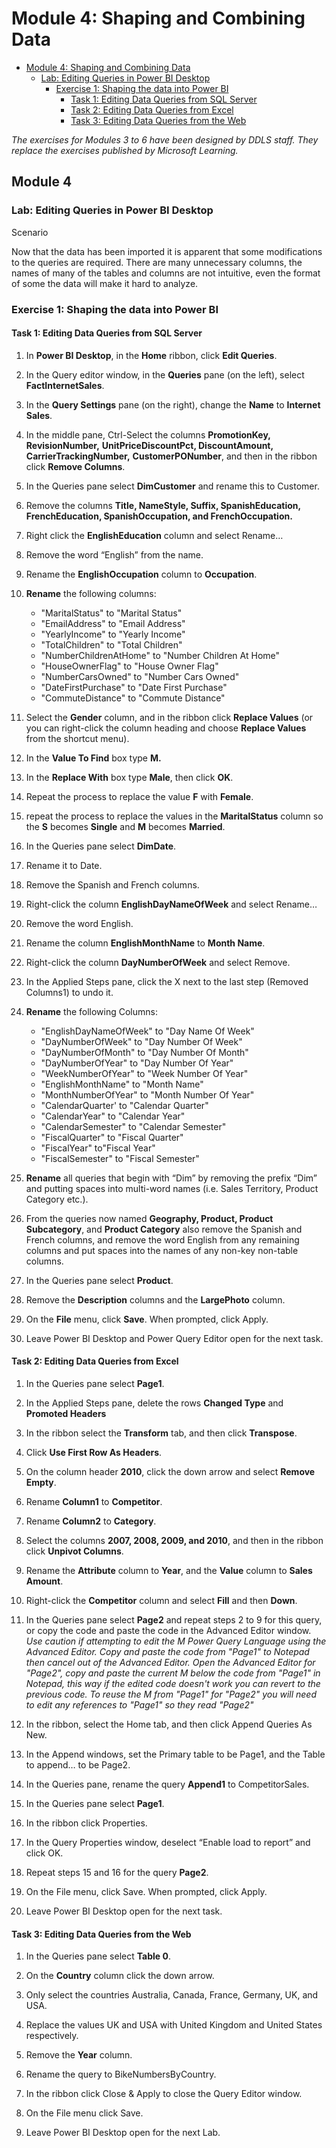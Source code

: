 # Module 4: Shaping and Combining Data

- [Module 4: Shaping and Combining Data](#Module-4-Shaping-and-Combining-Data)
    - [Lab: Editing Queries in Power BI Desktop](#Lab-Editing-Queries-in-Power-BI-Desktop)
        - [Exercise 1: Shaping the data into Power BI](#Exercise-1-Shaping-the-data-into-Power-BI)
            - [Task 1: Editing Data Queries from SQL Server](#Task-1-Editing-Data-Queries-from-SQL-Server)
            - [Task 2: Editing Data Queries from Excel](#Task-2-Editing-Data-Queries-from-Excel)
            - [Task 3: Editing Data Queries from the Web](#Task-3-Editing-Data-Queries-from-the-Web)

*The exercises for Modules 3 to 6 have been designed by DDLS staff.*
*They replace the exercises published by Microsoft Learning.*

## Module 4

### Lab: Editing Queries in Power BI Desktop

Scenario

Now that the data has been imported it is apparent that some
modifications to the queries are required. There are many unnecessary
columns, the names of many of the tables and columns are not intuitive,
even the format of some the data will make it hard to analyze.

### Exercise 1: Shaping the data into Power BI

#### Task 1: Editing Data Queries from SQL Server

1.  In **Power BI Desktop**, in the **Home** ribbon, click **Edit Queries**.

2.  In the Query editor window, in the **Queries** pane (on the left),
    select **FactInternetSales**.

3.  In the **Query Settings** pane (on the right), change the **Name** to
    **Internet Sales**.

4.  In the middle pane, Ctrl-Select the columns **PromotionKey, RevisionNumber,**
    **UnitPriceDiscountPct, DiscountAmount, CarrierTrackingNumber,**
    **CustomerPONumber**, and then in the ribbon click **Remove Columns**.

5.  In the Queries pane select **DimCustomer** and rename this to Customer.

6.  Remove the columns **Title, NameStyle, Suffix, SpanishEducation,**
    **FrenchEducation, SpanishOccupation, and FrenchOccupation.**

7.  Right click the **EnglishEducation** column and select Rename…

8.  Remove the word “English” from the name.

9.  Rename the **EnglishOccupation** column to **Occupation**.

9.  **Rename** the following columns:
    - "MaritalStatus" to "Marital Status"
    - "EmailAddress" to "Email Address"
    -  "YearlyIncome" to "Yearly Income"
    - "TotalChildren" to "Total Children"
    - "NumberChildrenAtHome" to "Number Children At Home"
    - "HouseOwnerFlag" to "House Owner Flag"
    - "NumberCarsOwned" to "Number Cars Owned"
    - "DateFirstPurchase" to "Date First Purchase"
    - "CommuteDistance" to "Commute Distance"


10. Select the **Gender** column, and in the ribbon click **Replace Values** (or you can right-click the column heading and choose **Replace Values** from the shortcut menu).

11. In the **Value To Find** box type **M.**

12. In the **Replace With** box type **Male**, then click **OK**.

13. Repeat the process to replace the value **F** with **Female**.

15. repeat the process to replace the values in the **MaritalStatus** column so the **S** becomes
    **Single** and **M** becomes **Married**.

16. In the Queries pane select **DimDate**.

17. Rename it to Date.

18. Remove the Spanish and French columns.

19. Right-click the column **EnglishDayNameOfWeek** and select Rename…

20. Remove the word English.

21. Rename the column **EnglishMonthName** to  **Month Name**.

22. Right-click the column **DayNumberOfWeek** and select Remove.

23. In the Applied Steps pane, click the X next to the last step
    (Removed Columns1) to undo it.
    
24. **Rename** the following Columns:
    - "EnglishDayNameOfWeek" to "Day Name Of Week"
    - "DayNumberOfWeek" to "Day Number Of Week"
    - "DayNumberOfMonth" to "Day Number Of Month"
    - "DayNumberOfYear" to "Day Number Of Year"
    - "WeekNumberOfYear" to "Week Number Of Year"
    - "EnglishMonthName" to "Month Name"
    - "MonthNumberOfYear" to "Month Number Of Year"
    - "CalendarQuarter' to "Calendar Quarter"
    - "CalendarYear" to "Calendar Year"
    - "CalendarSemester" to "Calendar Semester"
    - "FiscalQuarter" to "Fiscal Quarter"
    - "FiscalYear" to"Fiscal Year"
    - "FiscalSemester" to "Fiscal Semester"

24. **Rename** all queries that begin with “Dim” by removing the prefix
    “Dim” and putting spaces into multi-word names (i.e. Sales Territory, Product Category etc.).

25. From the queries now named **Geography, Product, Product Subcategory**,
    and **Product Category** also remove the Spanish and French columns, and
    remove the word English from any remaining columns and put spaces into the names of any non-key non-table columns.

26. In the Queries pane select **Product**.

27. Remove the **Description** columns and the **LargePhoto** column.

28. On the **File** menu, click **Save**. When prompted, click Apply.

29. Leave Power BI Desktop and Power Query Editor open for the next
    task.

#### Task 2: Editing Data Queries from Excel

1.  In the Queries pane select **Page1**.

2.  In the Applied Steps pane, delete the rows **Changed Type** and **Promoted Headers**

3.  In the ribbon select the **Transform** tab, and then click **Transpose**.

4.  Click **Use First Row As Headers**.

5.  On the column header **2010**, click the down arrow and select **Remove
    Empty**.

6.  Rename **Column1** to **Competitor**.

7.  Rename **Column2** to **Category**.

8.  Select the columns **2007, 2008, 2009, and 2010**, and then in the
    ribbon click **Unpivot Columns**.

9.  Rename the **Attribute** column to **Year**, and the **Value** column to
    **Sales Amount**.

10. Right-click the **Competitor** column and select **Fill** and then **Down**.

11. In the Queries pane select **Page2** and repeat steps 2 to 9 for this
    query, or copy the code and paste the code in the Advanced Editor
    window.  *Use caution if attempting to edit the M Power Query Language using the Advanced Editor.  Copy and paste the code from "Page1" to Notepad then cancel out of the Advanced Editor.  Open the Advanced Editor for "Page2", copy and paste the current M below the code from "Page1" in Notepad, this way if the edited code doesn't work you can revert to the previous code.  To reuse the M from "Page1" for "Page2" you will need to edit any references to "Page1" so they read "Page2"*

12. In the ribbon, select the Home tab, and then click Append Queries As
    New.

13. In the Append windows, set the Primary table to be Page1, and the
    Table to append… to be Page2.

14. In the Queries pane, rename the query **Append1** to CompetitorSales.

15. In the Queries pane select **Page1**.

16. In the ribbon click Properties.

17. In the Query Properties window, deselect “Enable load to report” and
    click OK.

18. Repeat steps 15 and 16 for the query **Page2**.

19. On the File menu, click Save. When prompted, click Apply.

20. Leave Power BI Desktop open for the next task.

#### Task 3: Editing Data Queries from the Web

1.  In the Queries pane select **Table 0**.

2.  On the **Country** column click the down arrow.

3.  Only select the countries Australia, Canada, France, Germany, UK,
    and USA.

4.  Replace the values UK and USA with United Kingdom and United States
    respectively.

5.  Remove the **Year** column.

6.  Rename the query to BikeNumbersByCountry.

7.  In the ribbon click Close & Apply to close the Query Editor window.

8.  On the File menu click Save.

9.  Leave Power BI Desktop open for the next Lab.
